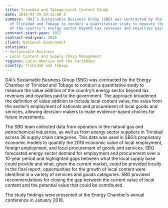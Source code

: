 ```yaml
---
title: Trinidad and Tobago—Local Content Study
date: 2018-03-29 20:15:00 Z
summary: 'DAI’s Sustainable Business Group (SBG) was contracted by the Energy Chamber
  of Trinidad and Tobago to conduct a quantitative study to measure the value addition
  of the country’s energy sector beyond tax revenues and royalties paid to the government. '
contract-start-year: 2017
contract-end-year: 2018
client: National Government
solutions:
- Sustainable Business
- Local Content and Supply Chain Management
regions: Latin America and the Caribbean
country: Trinidad and Tobago
---
```


DAI’s Sustainable Business Group (SBG) was contracted by the Energy Chamber of Trinidad and Tobago to conduct a quantitative study to measure the value addition of the country’s energy sector beyond tax revenues and royalties paid to the government. The approach broadened the definition of value addition to include local content value, the value from the sector’s employment of nationals and procurement of local goods and services, allowing decision-makers to make evidence-based choices for future investments.

The SBG team collected data from operators in the natural gas and petrochemical industries, as well as from energy sector suppliers in Trinidad across 38 supply chain categories. This data was used in SBG’s proprietary economic models to quantify the 2016 economic value of local employment, foreign employment, and local procurement of goods and services. SBG forecasted energy sector demand for employment and procurement over a 10-year period and highlighted gaps between what the local supply base could provide and what, given the current market, could be provided locally. In the final report, opportunities for the growth of local content were identified in a variety of services and goods categories. SBG provided recommendations for closing the gap between the current value of local content and the potential value that could be contributed.

The study findings were presented at the Energy Chamber’s annual conference in January 2018.
